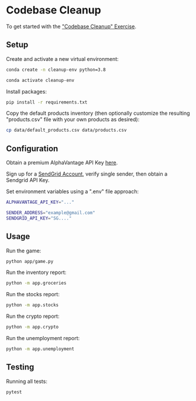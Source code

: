 # Codebase Cleanup

To get started with the ["Codebase Cleanup" Exercise](https://github.com/prof-rossetti/intro-to-python/blob/main/exercises/codebase-cleanup/README.md).

## Setup

Create and activate a new virtual environment:

```sh
conda create -n cleanup-env python=3.8
```

```sh
conda activate cleanup-env
```

Install packages:

```sh
pip install -r requirements.txt
```

Copy the default products inventory (then optionally customize the resulting "products.csv" file with your own products as desired):

```sh
cp data/default_products.csv data/products.csv
```




## Configuration

Obtain a premium AlphaVantage API Key [here](https://www.alphavantage.co/).

Sign up for a [SendGrid Account](https://sendgrid.com/), verify single sender, then obtain a Sendgrid API Key.


Set environment variables using a ".env" file approach:

```sh
ALPHAVANTAGE_API_KEY="..."

SENDER_ADDRESS="example@gmail.com"
SENDGRID_API_KEY="SG...."
```


## Usage

Run the game:

```sh
python app/game.py
```

Run the inventory report:

```sh
python -m app.groceries
```

Run the stocks report:

```sh
python -m app.stocks
```

Run the crypto report:

```sh
python -m app.crypto
```

Run the unemployment report:

```sh
python -m app.unemployment
```

## Testing

Running all tests:

```sh
pytest
```
